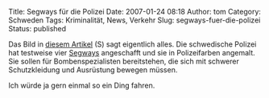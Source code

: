 Title: Segways für die Polizei
Date: 2007-01-24 08:18
Author: tom
Category: Schweden
Tags: Kriminalität, News, Verkehr
Slug: segways-fuer-die-polizei
Status: published

Das Bild in [diesem
Artikel](http://www.polisen.se/inter/util%5Cnodeid=21434&pageversion=1.jsp?articleid=7459683)
(S) sagt eigentlich alles. Die schwedische Polizei hat testweise vier
[Segways](http://de.wikipedia.org/wiki/Segway) angeschafft und sie in
Polizeifarben angemalt. Sie sollen für Bombenspezialisten bereitstehen,
die sich mit schwerer Schutzkleidung und Ausrüstung bewegen müssen.

Ich würde ja gern einmal so ein Ding fahren.

